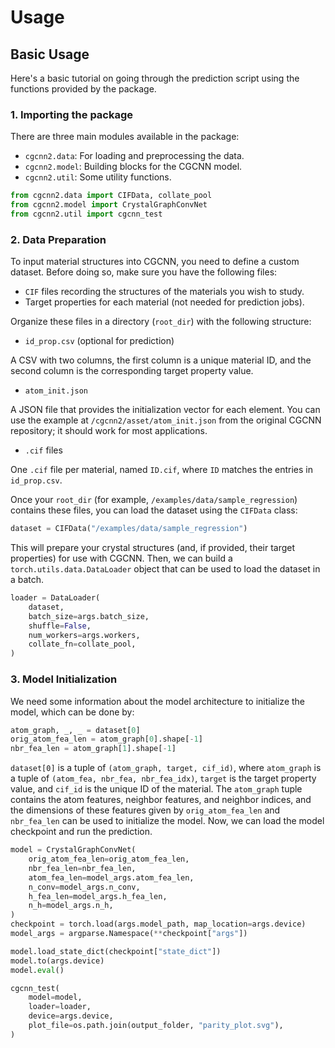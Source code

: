 # Usage

## Basic Usage

Here's a basic tutorial on going through the prediction script using the functions provided by the package. 

### 1. Importing the package

There are three main modules available in the package:

- `cgcnn2.data`: For loading and preprocessing the data.
- `cgcnn2.model`: Building blocks for the CGCNN model.
- `cgcnn2.util`: Some utility functions.

```python
from cgcnn2.data import CIFData, collate_pool
from cgcnn2.model import CrystalGraphConvNet
from cgcnn2.util import cgcnn_test
```

### 2. Data Preparation

To input material structures into CGCNN, you need to define a custom dataset. Before doing so, make sure you have the following files:

- `CIF` files recording the structures of the materials you wish to study.
- Target properties for each material (not needed for prediction jobs).

Organize these files in a directory (`root_dir`) with the following structure:

- `id_prop.csv` (optional for prediction)

A CSV with two columns, the first column is a unique material ID, and the second column is the corresponding target property value.

- `atom_init.json`

A JSON file that provides the initialization vector for each element. You can use the example at `/cgcnn2/asset/atom_init.json` from the original CGCNN repository; it should work for most applications.

- `.cif` files

One `.cif` file per material, named `ID.cif`, where `ID` matches the entries in `id_prop.csv`.

Once your `root_dir` (for example, `/examples/data/sample_regression`) contains these files, you can load the dataset using the `CIFData` class:

```python
dataset = CIFData("/examples/data/sample_regression")
```

This will prepare your crystal structures (and, if provided, their target properties) for use with CGCNN. Then, we can build a `torch.utils.data.DataLoader` object that can be used to load the dataset in a batch.

```python
loader = DataLoader(
    dataset,
    batch_size=args.batch_size,
    shuffle=False,
    num_workers=args.workers,
    collate_fn=collate_pool,
)
```

### 3. Model Initialization

We need some information about the model architecture to initialize the model, which can be done by:

```python
atom_graph, _, _ = dataset[0]
orig_atom_fea_len = atom_graph[0].shape[-1]
nbr_fea_len = atom_graph[1].shape[-1]
```

`dataset[0]` is a tuple of `(atom_graph, target, cif_id)`, where `atom_graph` is a tuple of `(atom_fea, nbr_fea, nbr_fea_idx)`, `target` is the target property value, and `cif_id` is the unique ID of the material. The `atom_graph` tuple contains the atom features, neighbor features, and neighbor indices, and the dimensions of these features given by `orig_atom_fea_len` and `nbr_fea_len` can be used to initialize the model. Now, we can load the model checkpoint and run the prediction.

```python
model = CrystalGraphConvNet(
    orig_atom_fea_len=orig_atom_fea_len,
    nbr_fea_len=nbr_fea_len,
    atom_fea_len=model_args.atom_fea_len,
    n_conv=model_args.n_conv,
    h_fea_len=model_args.h_fea_len,
    n_h=model_args.n_h,
)
checkpoint = torch.load(args.model_path, map_location=args.device)
model_args = argparse.Namespace(**checkpoint["args"])

model.load_state_dict(checkpoint["state_dict"])
model.to(args.device)
model.eval()

cgcnn_test(
    model=model,
    loader=loader,
    device=args.device,
    plot_file=os.path.join(output_folder, "parity_plot.svg"),
)
```
